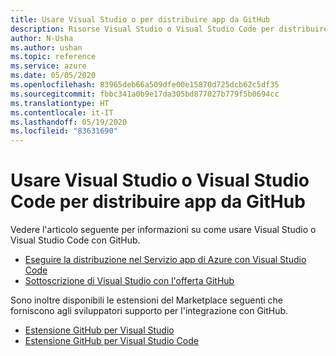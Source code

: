 ```yaml
---
title: Usare Visual Studio o per distribuire app da GitHub
description: Risorse Visual Studio o Visual Studio Code per distribuire app da GitHub
author: N-Usha
ms.author: ushan
ms.topic: reference
ms.service: azure
ms.date: 05/05/2020
ms.openlocfilehash: 83965deb66a509dfe00e15870d725dcb62c5df35
ms.sourcegitcommit: fbbc341a0b9e17da305bd877027b779f5b0694cc
ms.translationtype: HT
ms.contentlocale: it-IT
ms.lasthandoff: 05/19/2020
ms.locfileid: "83631690"
---
```

# <a name="use-visual-studio-or-visual-studio-code-to-deploy-apps-from-github"></a>Usare Visual Studio o Visual Studio Code per distribuire app da GitHub 

Vedere l'articolo seguente per informazioni su come usare Visual Studio o Visual Studio Code con GitHub.  

- [Eseguire la distribuzione nel Servizio app di Azure con Visual Studio Code](https://docs.microsoft.com/azure/devops/pipelines/targets/deploy-to-azure-vscode)  
- [Sottoscrizione di Visual Studio con l'offerta GitHub](https://docs.microsoft.com/visualstudio/subscriptions/access-github)  

Sono inoltre disponibili le estensioni del Marketplace seguenti che forniscono agli sviluppatori supporto per l'integrazione con GitHub. 

- [Estensione GitHub per Visual Studio](https://visualstudio.github.com/)  
- [Estensione GitHub per Visual Studio Code](https://vscode.github.com/) 